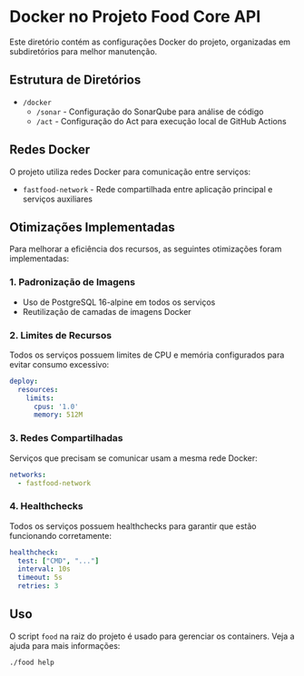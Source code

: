 # Docker no Projeto Food Core API

Este diretório contém as configurações Docker do projeto, organizadas em subdiretórios para melhor manutenção.

## Estrutura de Diretórios

- `/docker`
    - `/sonar` - Configuração do SonarQube para análise de código
    - `/act` - Configuração do Act para execução local de GitHub Actions

## Redes Docker

O projeto utiliza redes Docker para comunicação entre serviços:

- `fastfood-network` - Rede compartilhada entre aplicação principal e serviços auxiliares

## Otimizações Implementadas

Para melhorar a eficiência dos recursos, as seguintes otimizações foram implementadas:

### 1. Padronização de Imagens

- Uso de PostgreSQL 16-alpine em todos os serviços
- Reutilização de camadas de imagens Docker

### 2. Limites de Recursos

Todos os serviços possuem limites de CPU e memória configurados para evitar consumo excessivo:

```yaml
deploy:
  resources:
    limits:
      cpus: '1.0'
      memory: 512M
```

### 3. Redes Compartilhadas

Serviços que precisam se comunicar usam a mesma rede Docker:

```yaml
networks:
  - fastfood-network
```

### 4. Healthchecks

Todos os serviços possuem healthchecks para garantir que estão funcionando corretamente:

```yaml
healthcheck:
  test: ["CMD", "..."]
  interval: 10s
  timeout: 5s
  retries: 3
```

## Uso

O script `food` na raiz do projeto é usado para gerenciar os containers. Veja a ajuda para mais informações:

```bash
./food help
```
